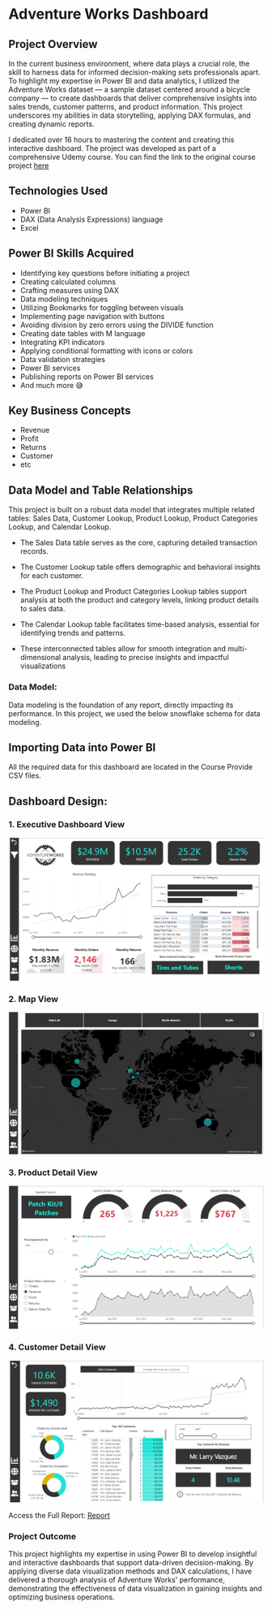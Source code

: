 # Adventure Works Dashboard

## Project Overview

In the current business environment, where data plays a crucial role, the skill to harness data for informed decision-making sets professionals apart. To highlight my expertise in Power BI and data analytics, I utilized the Adventure Works dataset — a sample dataset centered around a bicycle company — to create dashboards that deliver comprehensive insights into sales trends, customer patterns, and product information. This project underscores my abilities in data storytelling, applying DAX formulas, and creating dynamic reports.

I dedicated over 16 hours to mastering the content and creating this interactive dashboard. The project was developed as part of a comprehensive Udemy course. You can find the link to the original course project [here](https://www.udemy.com/course/microsoft-power-bi-up-running-with-power-bi-desktop/)

## Technologies Used

- Power BI
- DAX (Data Analysis Expressions) language
- Excel


## Power BI Skills Acquired

- Identifying key questions before initiating a project
- Creating calculated columns
- Crafting measures using DAX
- Data modeling techniques
- Utilizing Bookmarks for toggling between visuals
- Implementing page navigation with buttons
- Avoiding division by zero errors using the DIVIDE function
- Creating date tables with M language
- Integrating KPI indicators
- Applying conditional formatting with icons or colors
- Data validation strategies
- Power BI services
- Publishing reports on Power BI services
- And much more 😅

## Key Business Concepts

- Revenue
- Profit
- Returns
- Customer
- etc

## Data Model and Table Relationships

This project is built on a robust data model that integrates multiple related tables: Sales Data, Customer Lookup, Product Lookup, Product Categories Lookup, and Calendar Lookup.

- The Sales Data table serves as the core, capturing detailed transaction records. 

- The Customer Lookup table offers demographic and behavioral insights for each customer. 

- The Product Lookup and Product Categories Lookup tables support analysis at both the product and category levels, linking product details to sales data. 

- The Calendar Lookup table facilitates time-based analysis, essential for identifying trends and patterns. 

- These interconnected tables allow for smooth integration and multi-dimensional analysis, leading to precise insights and impactful visualizations

### Data Model:

Data modeling is the foundation of any report, directly impacting its performance. In this project, we used the below snowflake schema for data modeling.

## Importing Data into Power BI

All the required data for this dashboard are located in the Course Provide CSV files.


## Dashboard Design:

### 1. Executive Dashboard View

<img src="https://github.com/SandeepanBhattacharyya/Adventure_Works_Project/blob/main/Exec_Dashboard_View.png" class="center">

### 2. Map View

<img src="https://github.com/SandeepanBhattacharyya/Adventure_Works_Project/blob/main/Map_View.png" class="center">

### 3. Product Detail View

<img src="https://github.com/SandeepanBhattacharyya/Adventure_Works_Project/blob/main/Product_Detail_View.png" class="center">

### 4. Customer Detail View

<img src="https://github.com/SandeepanBhattacharyya/Adventure_Works_Project/blob/main/Customer_Detail_View.png" class="center">


Access the Full Report: [Report](https://project.novypro.com/OMVHcx)

### Project Outcome

This project highlights my expertise in using Power BI to develop insightful and interactive dashboards that support data-driven decision-making. By applying diverse data visualization methods and DAX calculations, I have delivered a thorough analysis of Adventure Works' performance, demonstrating the effectiveness of data visualization in gaining insights and optimizing business operations.
